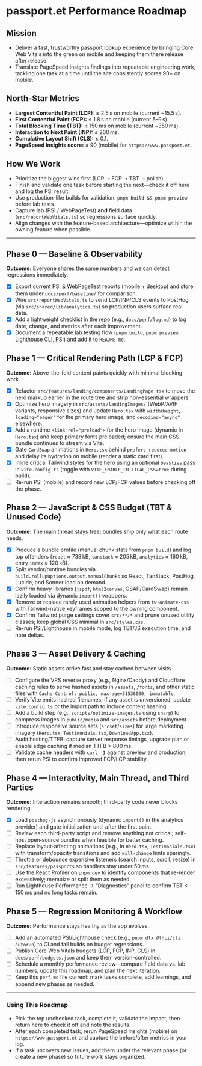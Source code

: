# passport.et Performance Roadmap

## Mission

- Deliver a fast, trustworthy passport lookup experience by bringing Core Web Vitals into the green on mobile and keeping them there release after release.
- Translate PageSpeed Insights findings into repeatable engineering work, tackling one task at a time until the site consistently scores 90+ on mobile.

## North-Star Metrics

- **Largest Contentful Paint (LCP):** ≤ 2.5 s on mobile (current ~15.5 s).
- **First Contentful Paint (FCP):** ≤ 1.8 s on mobile (current 5–9 s).
- **Total Blocking Time (TBT):** ≤ 150 ms on mobile (current ~350 ms).
- **Interaction to Next Paint (INP):** ≤ 200 ms.
- **Cumulative Layout Shift (CLS):** ≤ 0.1.
- **PageSpeed Insights score:** ≥ 90 (mobile) for `https://www.passport.et`.

## How We Work

- Prioritize the biggest wins first (LCP ➝ FCP ➝ TBT ➝ polish).
- Finish and validate one task before starting the next—check it off here and log the PSI result.
- Use production-like builds for validation: `pnpm build && pnpm preview` before lab tests.
- Capture lab (PSI / WebPageTest) **and** field data (`src/reportWebVitals.ts`) so regressions surface quickly.
- Align changes with the feature-based architecture—optimize within the owning feature when possible.

---

## Phase 0 — Baseline & Observability

**Outcome:** Everyone shares the same numbers and we can detect regressions immediately.

- [x] Export current PSI & WebPageTest reports (mobile + desktop) and store them under `docs/perf/baseline/` for comparison.
- [x] Wire `src/reportWebVitals.ts` to send LCP/INP/CLS events to PostHog (via `src/shared/lib/analytics.ts`) so production users surface real data.
- [x] Add a lightweight checklist in the repo (e.g., `docs/perf/log.md`) to log date, change, and metrics after each improvement.
- [x] Document a repeatable lab testing flow (`pnpm build`, `pnpm preview`, Lighthouse CLI, PSI) and add it to `README.md`.

## Phase 1 — Critical Rendering Path (LCP & FCP)

**Outcome:** Above-the-fold content paints quickly with minimal blocking work.

- [x] Refactor `src/features/landing/components/LandingPage.tsx` to move the hero markup earlier in the route tree and strip non-essential wrappers.
- [x] Optimize hero imagery in `src/assets/landingImages/` (WebP/AVIF variants, responsive sizes) and update `Hero.tsx` with `width`/`height`, `loading="eager"` for the primary hero image, and `decoding="async"` elsewhere.
- [x] Add a runtime `<link rel="preload">` for the hero image (dynamic in `Hero.tsx`) and keep primary fonts preloaded; ensure the main CSS bundle continues to stream via Vite.
- [x] Gate `CardSwap` animations in `Hero.tsx` behind `prefers-reduced-motion` and delay its hydration on mobile (render a static card first).
- [x] Inline critical Tailwind styles for the hero using an optional `beasties` pass in `vite.config.ts` (toggle with `VITE_ENABLE_CRITICAL_CSS=true` during build).
- [ ] Re-run PSI (mobile) and record new LCP/FCP values before checking off the phase.

## Phase 2 — JavaScript & CSS Budget (TBT & Unused Code)

**Outcome:** The main thread stays free; bundles ship only what each route needs.

- [x] Produce a bundle profile (manual chunk stats from `pnpm build`) and log top offenders (`react` ≈ 738 kB, `tanstack` ≈ 205 kB, `analytics` ≈ 160 kB, entry `index` ≈ 120 kB).
- [x] Split vendor/runtime bundles via `build.rollupOptions.output.manualChunks` so React, TanStack, PostHog, Lucide, and Sonner load on demand.
- [x] Confirm heavy libraries (`jspdf`, `html2canvas`, GSAP/CardSwap) remain lazily loaded via dynamic `import()` wrappers.
- [x] Remove or replace rarely used animation helpers from `tw-animate-css` with Tailwind-native keyframes scoped to the owning component.
- [x] Confirm Tailwind purge settings cover `src/**/*` and prune unused utility classes; keep global CSS minimal in `src/styles.css`.
- [ ] Re-run PSI/Lighthouse in mobile mode, log TBT/JS execution time, and note deltas.

## Phase 3 — Asset Delivery & Caching

**Outcome:** Static assets arrive fast and stay cached between visits.

- [ ] Configure the VPS reverse proxy (e.g., Nginx/Caddy) and Cloudflare caching rules to serve hashed assets in `/assets`, `/fonts`, and other static files with `Cache-Control: public, max-age=31536000, immutable`.
- [ ] Verify Vite emits hashed filenames; if any asset is unversioned, update `vite.config.ts` or the import path to include content hashing.
- [ ] Add a build step (e.g., `scripts/optimize-images.ts` using `sharp`) to compress images in `public/media` and `src/assets` before deployment.
- [ ] Introduce responsive source sets (`srcset`/`sizes`) for large marketing imagery (`Hero.tsx`, `Testimonials.tsx`, `DownloadApp.tsx`).
- [ ] Audit hosting/TTFB: capture server response timings, upgrade plan or enable edge caching if median TTFB > 800 ms.
- [ ] Validate cache headers with `curl -I` against preview and production, then rerun PSI to confirm improved FCP/LCP stability.

## Phase 4 — Interactivity, Main Thread, and Third Parties

**Outcome:** Interaction remains smooth; third-party code never blocks rendering.

- [x] Load `posthog-js` asynchronously (dynamic `import()` in the analytics provider) and gate initialization until after the first paint.
- [ ] Review each third-party script and remove anything not critical; self-host open‑source bundles when feasible for better caching.
- [ ] Replace layout-affecting animations (e.g., in `Hero.tsx`, `Testimonials.tsx`) with transform/opacity transitions and add `will-change` hints sparingly.
- [ ] Throttle or debounce expensive listeners (search inputs, scroll, resize) in `src/features/passports` so handlers stay under 50 ms.
- [ ] Use the React Profiler on `pnpm dev` to identify components that re-render excessively; memoize or split them as needed.
- [ ] Run Lighthouse Performance → “Diagnostics” panel to confirm TBT < 150 ms and no long tasks remain.

## Phase 5 — Regression Monitoring & Workflow

**Outcome:** Performance stays healthy as the app evolves.

- [ ] Add an automated PSI/Lighthouse check (e.g., `pnpm dlx @lhci/cli autorun`) to CI and fail builds on budget regressions.
- [ ] Publish Core Web Vitals budgets (LCP, FCP, INP, CLS) in `docs/perf/budgets.json` and keep them version-controlled.
- [ ] Schedule a monthly performance review—compare field data vs. lab numbers, update this roadmap, and plan the next iteration.
- [ ] Keep this `perf.md` file current: mark tasks complete, add learnings, and append new phases as needed.

---

### Using This Roadmap

- Pick the top unchecked task, complete it, validate the impact, then return here to check it off and note the results.
- After each completed task, rerun PageSpeed Insights (mobile) on `https://www.passport.et` and capture the before/after metrics in your log.
- If a task uncovers new issues, add them under the relevant phase (or create a new phase) so future work stays organized.
